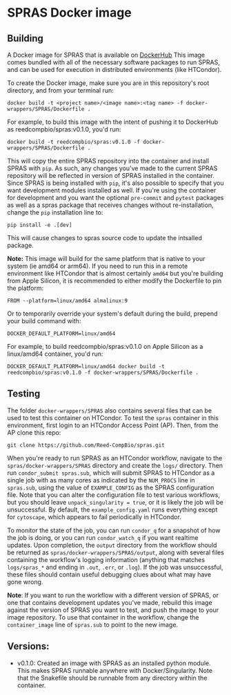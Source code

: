 # SPRAS Docker image

## Building

A Docker image for SPRAS that is available on [DockerHub](https://hub.docker.com/repository/docker/reedcompbio/spras)
This image comes bundled with all of the necessary software packages to run SPRAS, and can be used for execution in distributed environments (like HTCondor).

To create the Docker image, make sure you are in this repository's root directory, and from your terminal run:

```
docker build -t <project name>/<image name>:<tag name> -f docker-wrappers/SPRAS/Dockerfile .
```

For example, to build this image with the intent of pushing it to DockerHub as reedcompbio/spras:v0.1.0, you'd run:
```
docker build -t reedcompbio/spras:v0.1.0 -f docker-wrappers/SPRAS/Dockerfile .
```

This will copy the entire SPRAS repository into the container and install SPRAS with `pip`. As such, any changes you've made to the current SPRAS repository will be reflected in version of SPRAS installed in the container. Since SPRAS
is being installed with `pip`, it's also possible to specify that you want development modules installed as well. If you're using the container for development and you want the optional `pre-commit` and `pytest` packages as well as a
spras package that receives changes without re-installation, change the
`pip` installation line to:

```
pip install -e .[dev]
```

This will cause changes to spras source code to update the intsalled package.

**Note:** This image will build for the same platform that is native to your system (ie amd64 or arm64). If you need to run this in a remote environment like HTCondor that is almost certainly `amd64` but you're building from Apple Silicon, it is recommended to either modify the Dockerfile to pin the platform:

```
FROM --platform=linux/amd64 almalinux:9
```

Or to temporarily override your system's default during the build, prepend your build command with:
```
DOCKER_DEFAULT_PLATFORM=linux/amd64
```

For example, to build reedcompbio/spras:v0.1.0 on Apple Silicon as a linux/amd64 container, you'd run:
```
DOCKER_DEFAULT_PLATFORM=linux/amd64 docker build -t reedcompbio/spras:v0.1.0 -f docker-wrappers/SPRAS/Dockerfile .
```

## Testing

The folder `docker-wrappers/SPRAS` also contains several files that can be used to test this container on HTCondor. To test the `spras` container
in this environment, first login to an HTCondor Access Point (AP). Then, from the AP clone this repo:

```
git clone https://github.com/Reed-CompBio/spras.git
```

When you're ready to run SPRAS as an HTCondor workflow, navigate to the `spras/docker-wrappers/SPRAS` directory and create the `logs/` directory. Then run
`condor_submit spras.sub`, which will submit SPRAS to HTCondor as a single job with as many cores as indicated by the `NUM_PROCS` line in `spras.sub`, using
the value of `EXAMPLE_CONFIG` as the SPRAS configuration file. Note that you can alter the configuration file to test various workflows, but you should leave
`unpack_singularity = true`, or it is likely the job will be unsuccessful. By default, the `example_config.yaml` runs everything except for `cytoscape`, which
appears to fail periodically in HTCondor.

To monitor the state of the job, you can run `condor_q` for a snapshot of how the job is doing, or you can run `condor_watch_q` if you want realtime updates.
Upon completion, the `output` directory from the workflow should be returned as `spras/docker-wrappers/SPRAS/output`, along with several files containing the
workflow's logging information (anything that matches `logs/spras_*` and ending in `.out`, `.err`, or `.log`). If the job was unsuccessful, these files should
contain useful debugging clues about what may have gone wrong.

**Note**: If you want to run the workflow with a different version of SPRAS, or one that contains development updates you've made, rebuild this image against
the version of SPRAS you want to test, and push the image to your image repository. To use that container in the workflow, change the `container_image` line of
`spras.sub` to point to the new image.

## Versions:

- v0.1.0: Created an image with SPRAS as an installed python module. This makes SPRAS runnable anywhere with Docker/Singularity. Note that the Snakefile should be
  runnable from any directory within the container.
